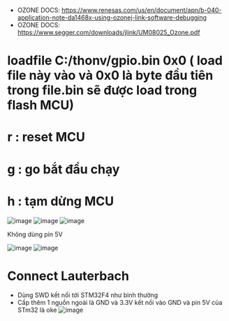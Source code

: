- OZONE DOCS: https://www.renesas.com/us/en/document/apn/b-040-application-note-da1468x-using-ozonej-link-software-debugging
- OZONE DOCS: https://www.segger.com/downloads/jlink/UM08025_Ozone.pdf
# loadfile C:/thonv/gpio.bin 0x0 ( load file này vào và 0x0 là byte đầu tiên trong file.bin sẽ được load trong flash MCU)
# r : reset MCU
# g : go bắt đầu chạy 
# h : tạm dừng MCU

![image](https://user-images.githubusercontent.com/56969447/225380518-ee7496e6-0b46-4942-b364-0ff99c233456.png)
![image](https://user-images.githubusercontent.com/56969447/225383822-522c1f3f-2b77-465c-958a-be8ec92dee9e.png)
![image](https://user-images.githubusercontent.com/56969447/225383936-f007eb62-c0ab-447b-932b-73fb71791822.png)

Không dùng pin 5V

![image](https://github.com/VANTHO15/jtag/assets/56969447/acb3de1b-fcf9-48f1-9376-ba10307e09f4)
![image](https://github.com/VANTHO15/jtag/assets/56969447/7607e9ab-8437-426c-b119-bdbbbbc03a32)

# Connect Lauterbach
- Dùng SWD kết nối tới STM32F4 như bình thường
- Cấp thêm 1 nguồn ngoài là GND và 3.3V kết nối vào GND và pin 5V của STm32 là oke
![image](https://github.com/VANTHO15/jtag/assets/56969447/33602e7e-0367-4b40-92c9-b5aedf7abd20)
